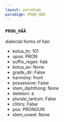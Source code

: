 ```yaml
---
layout: paradigm
paradigm: PRON_HÄÄ
---
```

### ` PRON_HÄÄ `

dialectal forms of hän
* kotus_tn: 101
* upos: PRON
* suffix_regex: hää
* kotus_av: None
* grade_dir: False
* harmony: front
* possessive: False
* stem_diphthong: None
* deletion: ä
* plurale_tantum: False
* clitics: False
* pos: PRONOUN
* stem_vowel: None
